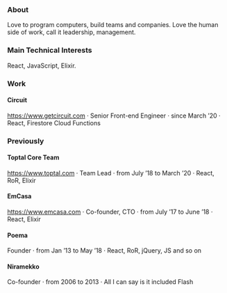 ### About

Love to program computers, build teams and companies. Love the human side of work, call it leadership, management.

### Main Technical Interests

React, JavaScript, Elixir.

### Work

#### Circuit

https://www.getcircuit.com · Senior Front-end Engineer · since March ’20 · React, Firestore Cloud Functions

### Previously

#### Toptal Core Team

https://www.toptal.com · Team Lead · from July ’18 to March ’20 · React, RoR, Elixir

#### EmCasa

https://www.emcasa.com · Co-founder, CTO · from July ’17 to June ’18 · React, Elixir

#### Poema

Founder · from Jan ’13 to May ’18 · React, RoR, jQuery, JS and so on

#### Niramekko

Co-founder · from 2006 to 2013 · All I can say is it included Flash
